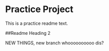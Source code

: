 # Practice Project

This is a practice readme text.

##Readme Heading 2

NEW THINGS, new branch whoooooooooo dis?